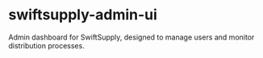 # swiftsupply-admin-ui
Admin dashboard for SwiftSupply, designed to manage users and monitor distribution processes.
